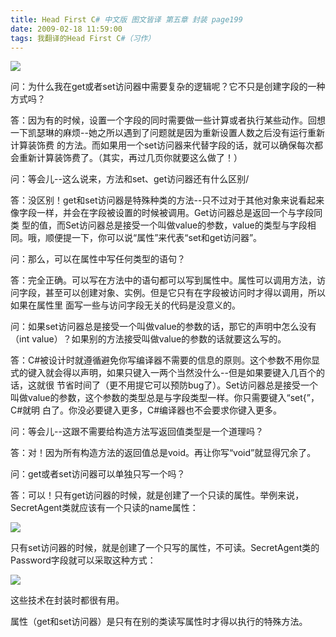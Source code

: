 ```yaml
---
title: Head First C# 中文版 图文皆译 第五章 封装 page199
date: 2009-02-18 11:59:00
tags: 我翻译的Head First C#（习作）
---
```

![](https://p-blog.csdn.net/images/p_blog_csdn_net/cuipengfei1/EntryImages/20090218/2009-02-18_11-20-02.jpg)

问：为什么我在get或者set访问器中需要复杂的逻辑呢？它不只是创建字段的一种方式吗？

答：因为有的时候，设置一个字段的同时需要做一些计算或者执行某些动作。回想一下凯瑟琳的麻烦--她之所以遇到了问题就是因为重新设置人数之后没有运行重新计算装饰费
的方法。而如果用一个set访问器来代替字段的话，就可以确保每次都会重新计算装饰费了。（其实，再过几页你就要这么做了！）

问：等会儿--这么说来，方法和set、get访问器还有什么区别/

答：没区别！get和set访问器是特殊种类的方法--只不过对于其他对象来说看起来像字段一样，并会在字段被设置的时候被调用。Get访问器总是返回一个与字段同类
型的值，而Set访问器总是接受一个叫做value的参数，value的类型与字段相同。哦，顺便提一下，你可以说“属性”来代表“set和get访问器”。

问：那么，可以在属性中写任何类型的语句？

答：完全正确。可以写在方法中的语句都可以写到属性中。属性可以调用方法，访问字段，甚至可以创建对象、实例。但是它只有在字段被访问时才得以调用，所以如果在属性里
面写一些与访问字段无关的代码是没意义的。

问：如果set访问器总是接受一个叫做value的参数的话，那它的声明中怎么没有（int value）？如果别的方法接受叫做value的参数的话就要这么写的。

答：C#被设计时就遵循避免你写编译器不需要的信息的原则。这个参数不用你显式的键入就会得以声明，如果只键入一两个当然没什么--但是如果要键入几百个的话，这就很
节省时间了（更不用提它可以预防bug了）。Set访问器总是接受一个叫做value的参数，这个参数的类型总是与字段类型一样。你只需要键入“set{”，C#就明
白了。你没必要键入更多，C#编译器也不会要求你键入更多。

问：等会儿--这跟不需要给构造方法写返回值类型是一个道理吗？

答：对！因为所有构造方法的返回值总是void。再让你写“void”就显得冗余了。

问：get或者set访问器可以单独只写一个吗？

答：可以！只有get访问器的时候，就是创建了一个只读的属性。举例来说，SecretAgent类就应该有一个只读的name属性：

![](https://p-blog.csdn.net/images/p_blog_csdn_net/cuipengfei1/EntryImages/20090218/2009-02-18_11-52-27.jpg)

只有set访问器的时候，就是创建了一个只写的属性，不可读。SecretAgent类的Password字段就可以采取这种方式：

![](https://p-blog.csdn.net/images/p_blog_csdn_net/cuipengfei1/EntryImages/20090218/2009-02-18_11-54-26.jpg)

这些技术在封装时都很有用。

属性（get和set访问器）是只有在别的类读写属性时才得以执行的特殊方法。



